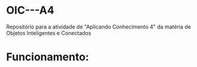 # OIC---A4
Repositório para a atividade de "Aplicando Conhecimento 4" da matéria de Objetos Inteligentes e Conectados

# Funcionamento:
## 
